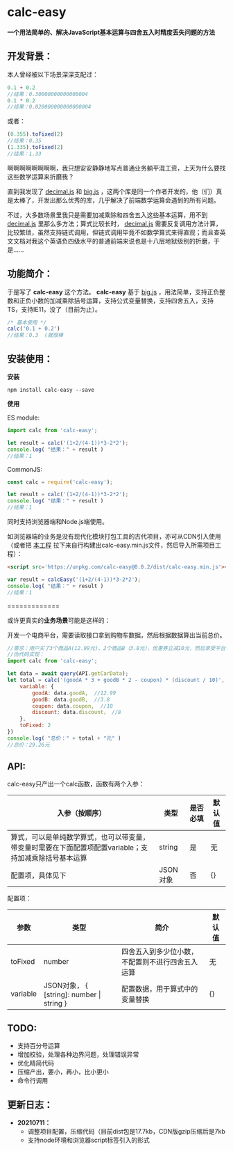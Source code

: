 # calc-easy
**一个用法简单的、解决JavaScript基本运算与四舍五入时精度丢失问题的方法**


## 开发背景：
本人曾经被以下场景深深支配过：
```javascript
0.1 + 0.2
//结果：0.30000000000000004
0.1 * 0.2
//结果：0.020000000000000004
```
或者：
```javascript
(0.355).toFixed(2)
//结果：0.35
(1.335).toFixed(2)
//结果：1.33
```
啊啊啊啊啊啊啊啊，我只想安安静静地写点普通业务躺平混工资，上天为什么要找这些数学运算来折磨我？

直到我发现了 [decimal.js](https://www.npmjs.com/package/decimal.js) 和 [big.js](https://www.npmjs.com/package/big.js) ，这两个库是同一个作者开发的，他（们）真是太棒了，开发出那么优秀的库，几乎解决了前端数学运算会遇到的所有问题。

不过，大多数场景里我只是需要加减乘除和四舍五入这些基本运算，用不到 [decimal.js](https://www.npmjs.com/package/decimal.js) 里那么多方法；算式比较长时， [decimal.js](https://www.npmjs.com/package/decimal.js) 需要反复调用方法计算，比较繁琐，虽然支持链式调用，但链式调用毕竟不如数学算式来得直观；而且查英文文档对我这个英语负四级水平的普通前端来说也是十八层地狱级别的折磨，于是……

## 功能简介：
于是写了 **calc-easy** 这个方法。 **calc-easy** 基于 [big.js](https://www.npmjs.com/package/big.js) ，用法简单，支持正负整数和正负小数的加减乘除括号运算，支持公式变量替换，支持四舍五入，支持TS，支持IE11，没了（目前为止）。
```javascript
/* 基本使用 */
calc('0.1 + 0.2')
//结果：0.3  (就很棒
```

## 安装使用：
**安装**
```shell
npm install calc-easy --save
```
**使用**

ES module:
```javascript
import calc from 'calc-easy';

let result = calc('(1+2/(4-1))*3-2*2');
console.log( "结果：" + result )
//结果：1
```
CommonJS:
```javascript
const calc = require('calc-easy');

let result = calc('(1+2/(4-1))*3-2*2');
console.log( "结果：" + result )
//结果：1
```

同时支持浏览器端和Node.js端使用。

如浏览器端的业务是没有现代化模块打包工具的古代项目，亦可从CDN引入使用（或者把 [本工程](https://github.com/sp0re/easy-calc) 拉下来自行构建出calc-easy.min.js文件，然后导入所需项目工程）：
```html
<script src='https://unpkg.com/calc-easy@0.0.2/dist/calc-easy.min.js'></script>
```
```javascript
var result = calcEasy('(1+2/(4-1))*3-2*2');
console.log( "结果：" + result )
//结果：1
```

=============

或许更真实的**业务场景**可能是这样的：

开发一个电商平台，需要读取接口拿到购物车数据，然后根据数据算出当前总价。
```javascript
//需求：用户买了3个商品A(12.99元)、2个商品B（3.8元），优惠券立减10元，然后享受平台活动总价打8折，求出当前总价并保留两位小数。
//伪代码实现：
import calc from 'calc-easy';

let data = await query(API.getCarData);
let total = calc('(goodA * 3 + goodB * 2 - coupon) * (discount / 10)', {
	variable: {
		goodA: data.goodA,  //12.99
		goodB: data.goodB,  //3.8
		coupon: data.coupon,  //10
		discount: data.discount， //8
	},
	toFixed: 2
})
console.log( "总价：" + total + "元" )
//总价：29.26元
```

## API:
calc-easy只产出一个calc函数，函数有两个入参：

入参（按顺序）          | 类型      | 是否必填              | 默认值
----------        | -----              | ------            | ------------
算式，可以是单纯数学算式，也可以带变量，带变量时需要在下面配置项配置variable；支持加减乘除括号基本运算            | string       | 是   |  无
配置项，具体见下            | JSON对象    |否       | {}

配置项：

参数          | 类型       | 简介    | 默认值
----------        | -----      | -----              | ------------
toFixed            | number      | 四舍五入到多少位小数，不配置则不进行四舍五入运算      |  无
variable            | JSON对象， { [string]: number \| string }   | 配置数据，用于算式中的变量替换    | {}

## TODO:
- 支持百分号运算
- 增加校验，处理各种边界问题，处理错误异常
- 优化精简代码
- 压缩产出，要小，再小，比小更小
- 命令行调用

## 更新日志：
- **20210711：**
	* 调整项目配置，压缩代码（目前dist包是17.7kb，CDN版gzip压缩后是7kb
	* 支持node环境和浏览器script标签引入的形式